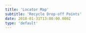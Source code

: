 ```yaml
---
title: 'Locator Map'
subtitle: 'Recycle Drop-off Points'
date: 2018-01-31T13:00:00.000Z
type: 'default'
---
```

